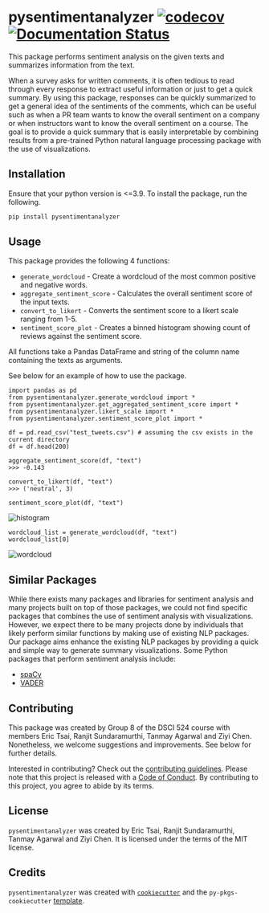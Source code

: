 # pysentimentanalyzer [![codecov](https://codecov.io/gh/UBC-MDS/py-sentimentanalyzer/branch/main/graph/badge.svg?token=OwGoN7xkT8)](https://codecov.io/gh/UBC-MDS/py-sentimentanalyzer) [![Documentation Status](https://readthedocs.org/projects/py-sentimentanalyzer/badge/?version=latest)](https://py-sentimentanalyzer.readthedocs.io/en/latest/?badge=latest)



This package performs sentiment analysis on the given texts and summarizes information from the text.

When a survey asks for written comments, it is often tedious to read through every response to extract useful information or just to get a quick summary.
By using this package, responses can be quickly summarized to get a general idea of the sentiments of the comments, which can be useful such as when a PR
team wants to know the overall sentiment on a company or when instructors want to know the overall sentiment on a course. The goal is to provide a quick
summary that is easily interpretable by combining results from a pre-trained Python natural language processing package with the use of visualizations.

## Installation

Ensure that your python version is <=3.9.
To install the package, run the following.
```bash
pip install pysentimentanalyzer
```

## Usage

This package provides the following 4 functions:

* `generate_wordcloud` - Create a wordcloud of the most common positive and negative words.
* `aggregate_sentiment_score` - Calculates the overall sentiment score of the input texts.
* `convert_to_likert` - Converts the sentiment score to a likert scale ranging from 1-5.
* `sentiment_score_plot` - Creates a binned histogram showing count of reviews against the sentiment score.

All functions take a Pandas DataFrame and string of the column name containing the texts as arguments.

See below for an example of how to use the package.

```
import pandas as pd
from pysentimentanalyzer.generate_wordcloud import *
from pysentimentanalyzer.get_aggregated_sentiment_score import *
from pysentimentanalyzer.likert_scale import *
from pysentimentanalyzer.sentiment_score_plot import *

df = pd.read_csv("test_tweets.csv") # assuming the csv exists in the current directory
df = df.head(200)       
```

```
aggregate_sentiment_score(df, "text")
>>> -0.143
```

```
convert_to_likert(df, "text")
>>> ('neutral', 3)
```

```
sentiment_score_plot(df, "text")
```
![histogram](img/histogram_output.png)

```
wordcloud_list = generate_wordcloud(df, "text")
wordcloud_list[0]
```
![wordcloud](img/wordcloud_output.png)

## Similar Packages

While there exists many packages and libraries for sentiment analysis and many projects built on top of those packages, we could not find specific packages that combines the use of sentiment analysis with visualizations. However, we expect there to be many projects done by individuals that likely perform similar functions by making use of existing NLP packages. Our package aims enhance the existing NLP packages by providing a quick and simple way to generate summary visualizations.
Some Python packages that perform sentiment analysis include:

* [spaCy](https://spacy.io/)
* [VADER](https://github.com/cjhutto/vaderSentiment)

## Contributing

This package was created by Group 8 of the DSCI 524 course with members Eric Tsai, Ranjit Sundaramurthi, Tanmay Agarwal and Ziyi Chen. Nonetheless, we welcome suggestions and improvements. See below for further details.

Interested in contributing? Check out the [contributing guidelines](CONTRIBUTING.md). Please note that this project is released with a [Code of Conduct](CONDUCT.md). By contributing to this project, you agree to abide by its terms.

## License

`pysentimentanalyzer` was created by Eric Tsai, Ranjit Sundaramurthi, Tanmay Agarwal and Ziyi Chen. It is licensed under the terms of the MIT license.

## Credits

`pysentimentanalyzer` was created with [`cookiecutter`](https://cookiecutter.readthedocs.io/en/latest/) and the `py-pkgs-cookiecutter` [template](https://github.com/py-pkgs/py-pkgs-cookiecutter).
